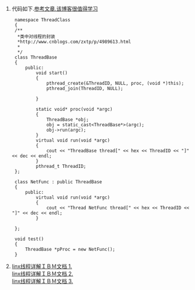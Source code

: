 1. 代码如下.[参考文章.该博客很值得学习](http://www.cnblogs.com/zxtp/p/4989613.html)

		namespace ThreadClass
		{
		/**
		 *类中对线程的封装
		 *http://www.cnblogs.com/zxtp/p/4989613.html
		 *
		 */
	    class ThreadBase
	    {
	        public:
	            void start()
	            {
	                pthread_create(&ThreadID, NULL, proc, (void *)this);
	                pthread_join(ThreadID, NULL);
	
	            }   
	
	            static void* proc(void *argc)
	            {   
	                ThreadBase *obj;
	                obj = static_cast<ThreadBase*>(argc);
	                obj->run(argc);
	            }   
	            virtual void run(void *argc)
	            {   
	                cout << "ThreadBase thread[" << hex << ThreadID << "]" << dec << endl; 
	            }
	            pthread_t ThreadID;
	    };
	
	    class NetFunc : public ThreadBase
	    {
	        public:
	            virtual void run(void *argc)
	            {
	                cout << "Thread NetFunc thread[" << hex << ThreadID << "]" << dec << endl;
	            }
	
	    };
	
	    void test()
	    {
	        ThreadBase *pProc = new NetFunc();
		}
	          
2. [linx线程详解ＩＢＭ文档 1.](https://www.ibm.com/developerworks/cn/linux/thread/posix_thread1/)   
	[linx线程详解ＩＢＭ文档 2.](https://www.ibm.com/developerworks/cn/linux/thread/posix_thread2/)     
	[linx线程详解ＩＢＭ文档 3.](https://www.ibm.com/developerworks/cn/linux/thread/posix_thread3/)       